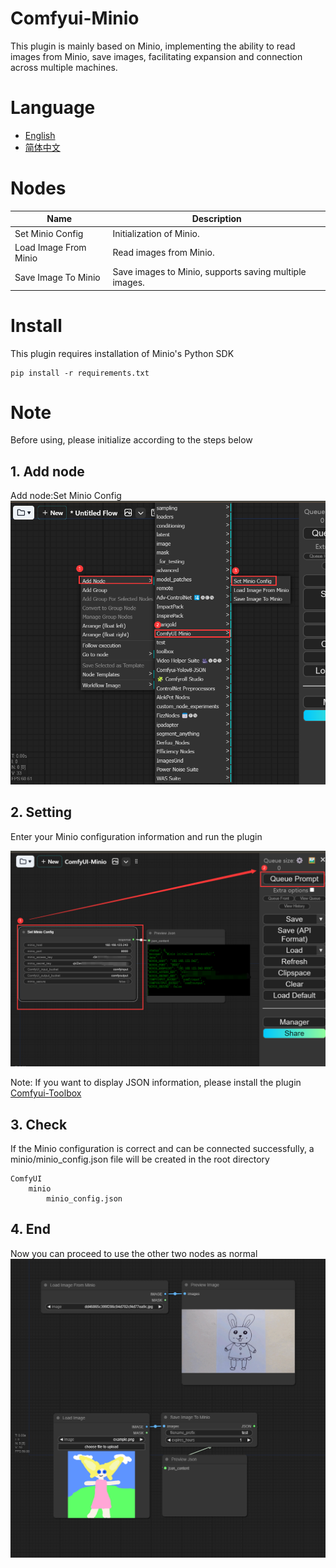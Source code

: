 # Comfyui-Minio
This plugin is mainly based on Minio, implementing the ability to read images from Minio, save images, facilitating expansion and connection across multiple machines.

# Language

- [English](README.md)
- [简体中文](readme/README.zh_CN.md)

# Nodes

|Name                   |Description                                            |
|-----------------------|-------------------------------------------------------|
|Set Minio Config       |Initialization of Minio.                               |
|Load Image From Minio  |Read images from Minio.                                |
|Save Image To Minio    |Save images to Minio, supports saving multiple images. |

# Install

This plugin requires installation of Minio's Python SDK

```
pip install -r requirements.txt
```

# Note
Before using, please initialize according to the steps below

## 1. Add node
Add node:Set Minio Config
![steps 1](./docs/steps-image-1.png)


## 2. Setting
Enter your Minio configuration information and run the plugin

![steps 2](./docs/steps-image-2.png)

Note: If you want to display JSON information, please install the plugin [Comfyui-Toolbox](https://github.com/zcfrank1st/Comfyui-Toolbox)

## 3. Check
If the Minio configuration is correct and can be connected successfully, a minio/minio_config.json file will be created in the root directory

```
ComfyUI
    minio
        minio_config.json
```

## 4. End
Now you can proceed to use the other two nodes as normal
![Comfyui-Minio-workflow](./docs/workflow.png)